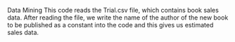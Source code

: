 Data Mining
This code reads the Trial.csv file, which contains book sales data. 
After reading the file, we write the name of the author of the new book to be published as a constant into the code and this gives us estimated sales data.
